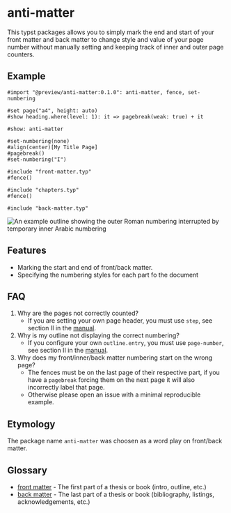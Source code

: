 # anti-matter
This typst packages allows you to simply mark the end and start of your front matter and back matter
to change style and value of your page number without manually setting and keeping track of inner
and outer page counters.

## Example
```typst
#import "@preview/anti-matter:0.1.0": anti-matter, fence, set-numbering

#set page("a4", height: auto)
#show heading.where(level: 1): it => pagebreak(weak: true) + it

#show: anti-matter

#set-numbering(none)
#align(center)[My Title Page]
#pagebreak()
#set-numbering("I")

#include "front-matter.typ"
#fence()

#include "chapters.typ"
#fence()

#include "back-matter.typ"
```

![An example outline showing the outer Roman numbering interrupted by temporary inner Arabic
numbering][example]

## Features
- Marking the start and end of front/back matter.
- Specifying the numbering styles for each part fo the document

## FAQ
1. Why are the pages not correctly counted?
   - If you are setting your own page header, you must use `step`, see section II in the [manual].
2. Why is my outline not displaying the correct numbering?
   - If you configure your own `outline.entry`, you must use `page-number`, see section II in the
     [manual].
3. Why does my front/inner/back  matter numbering start on the wrong page?
   - The fences must be on the last page of their respective part, if you have a `pagebreak`
     forcing them on the next page it will also incorrectly label that page.
   - Otherwise please open an issue with a minimal reproducible example.

## Etymology
The package name `anti-matter` was choosen as a word play on front/back matter.

## Glossary
- [front matter] - The first part of a thesis or book (intro, outline, etc.)
- [back matter] - The last part of a thesis or book (bibliography, listings, acknowledgements, etc.)

[front matter]: https://en.wikipedia.org/wiki/Book_design#Front_matter
[back matter]: https://en.wikipedia.org/wiki/Book_design#Back_matter_(end_matter)
[example]: example/example.png
[manual]: docs/manual.pdf
